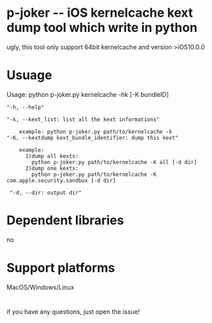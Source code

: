 # p-joker -- iOS kernelcache kext dump tool which write in python
  ugly, this tool only support 64bit kernelcache and version >iOS10.0.0
  
# Usuage
  Usage: python p-joker.py kernelcache -hk [-K bundleID]
  
    "-h, --help"
    
    "-k, --kext_list: list all the kext informations"
    
        example: python p-joker.py path/to/kernelcache -k
    "-K, --kextdump kext_bundle_identifier: dump this kext"
    
        example:
          1)dump all kexts:
            python p-joker.py path/to/kernelcache -K all [-d dir]
          2)dump one kexts:
            python p-joker.py path/to/kernelcache -K com.apple.security.sandbox [-d dir]
            
     "-d, --dir: output dir"
     
# Dependent libraries
  no

# Support platforms
  MacOS/Windows/Linux
#
if you have any questions, just open the issue!
